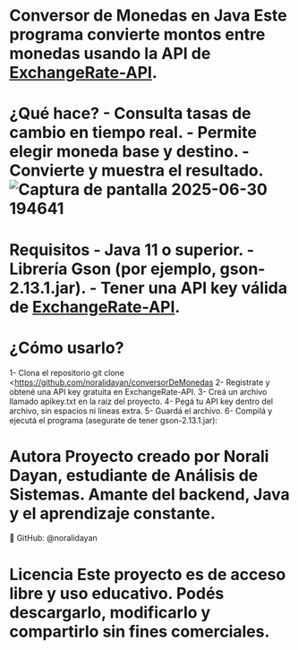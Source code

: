 # Conversor de Monedas en Java Este programa convierte montos entre monedas usando la API de [ExchangeRate-API](https://www.exchangerate-api.com/).

# ¿Qué hace? - Consulta tasas de cambio en tiempo real. - Permite elegir moneda base y destino. - Convierte y muestra el resultado. ![Captura de pantalla 2025-06-30 194641](https://github.com/user-attachments/assets/cadea513-2f26-40da-8201-f13ee27ad45a)

# Requisitos - Java 11 o superior. - Librería Gson (por ejemplo, gson-2.13.1.jar). - Tener una API key válida de [ExchangeRate-API](https://www.exchangerate-api.com/).

# ¿Cómo usarlo? 
1- Clona el repositorio git clone <https://github.com/noralidayan/conversorDeMonedas 
2- Registrate y obtené una API key gratuita en ExchangeRate-API. 
3- Creá un archivo llamado apikey.txt en la raíz del proyecto. 
4- Pegá tu API key dentro del archivo, sin espacios ni líneas extra. 
5- Guardá el archivo. 
6- Compilá y ejecutá el programa (asegurate de tener gson-2.13.1.jar):

# Autora Proyecto creado por Norali Dayan, estudiante de Análisis de Sistemas. Amante del backend, Java y el aprendizaje constante. 
🌱 GitHub: @noralidayan

# Licencia Este proyecto es de acceso libre y uso educativo. Podés descargarlo, modificarlo y compartirlo sin fines comerciales.
